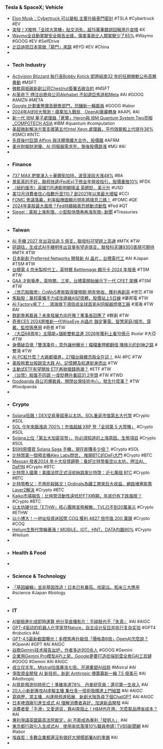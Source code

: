 ### Tesla & SpaceX; Vehicle
- [Elon Musk：Cybertruck 可以變船 主要升級車門密封](https://unwire.hk/2023/12/20/elon-musk-confirms-new-upgrade-which-will-transform-the-tesla-cybertruck-into-a-boat-read-more-https-www-slashgear-com-1474766-elon-musk-confirms-upgrade-tesla-cybertruck-boat/life-tech/auto/) #TSLA #Cybertruck #EV
- [突發！X推特「全球大當機」貼文消失，超15萬筆錯誤回報用戶哀嚎](https://www.blocktempo.com/x-twitter-global-crash-this-afternoon/) #X
- [Waymo全自動駕駛安全報告出爐，傷害事故比人類駕駛少了85%](https://www.ithome.com.tw/news/160470) #Waymo #GOOG #EV #SelfDrive
- [比亞迪把日本當做「龍門」來跳](https://zh.cn.nikkei.com/china/ccompany/54349-2023-12-21-05-00-51.html) #BYD #EV #China
-
- ### Tech Industry
- [Activision Blizzard 執行長Bobby Kotick 即將結束32 年的任期微軟公布高層異動](https://gnn.gamer.com.tw/detail.php?sn=261075) #MSFT
- [微軟與抵碳新創公司Chestnut簽署去碳合約](https://m.cnyes.com/news/id/5416037) #MSFT
- [AI革命下 押注谷歌母公司Alphabet 不如選亞馬遜和Meta](https://money.udn.com/money/story/122381/7655623) #AI #GOOG #AMZN #META
- [Google 計劃重整廣告銷售部門，恐釀新一輪裁員](https://technews.tw/2023/12/20/google-plans-ad-sales-restructuring/) #GOOG #labor
- [2024年AI的6大預測！蘋果加入戰局　OpenAI華麗轉身](https://today.line.me/tw/v2/article/0M6mVpz) #AAPL #AI
- [新一代 IBM 量子處理器「蒼鷺」Heron與 IBM Quantum System Two亮相_COMPOTECH ASIA](http://www.compotechasia.com/a/new_product/2023/1220/56450.html) #IBM #quantum #computation
- [美超微新解決方案支援第五代Intel Xeon 處理器，平均效能較上代提升36%](https://technews.tw/2023/12/21/supermicro-intel-xeon/) #SMCI #INTC
- [先買後付巨頭 Affirm 與沃爾瑪擴大合作，股價飆](https://technews.tw/2023/12/20/affirm-stock-pops-more-than-15-percent-on-expanded-walmart-partnership/) #AFRM
- [美光財報財測優、AI 伺服器需求夯，盤後股價跳漲](https://finance.technews.tw/2023/12/21/micron-financial-report-from-august-to-november/) #MU #AI
-
- ### Finance
- [737 MAX 肥單湧入＋華爾街加持，波音波段大漲48%](https://finance.technews.tw/2023/12/20/lufthansa-orders-airbus-and-boeing-planes-for-9-bn/) #BA
- [景氣真的不好，聯邦快遞(FedEx)下修全年營收指引，股價重挫10%](https://uanalyze.com.tw/articles/779524272) #FDX
- [〈紐約匯市〉英國11月通膨明顯降溫 英鎊貶、美元升](https://news.cnyes.com/news/id/5416134) #USD
- [美12月消費者信心指數升至110.7 創2021年以來最大增幅](https://news.cnyes.com/news/id/5416069) #CCI
- [FOMC 會議落幕，利率點陣圖顯示明年將降息三碼！](https://www.sinotrade.com.tw/richclub/weeklyreport/FOMC-會議落幕-利率點陣圖顯示明年將降息三碼--657c03eafe2c816b40440397) #FOMC #QE
- [2024年美股最大風險？Fed持續縮表恐撼動流動性](https://www.moneydj.com/kmdj/news/newsviewer.aspx?a=3cc0b524-9e12-4f73-a01c-b253feefe324) #Fed #QT
- [Siegel：美股上漲有理、小型股俏債券再漲有限- 新聞](https://www.moneydj.com/kmdj/news/newsviewer.aspx?a=0466cedb-80fc-4005-b122-8e72368a7fd9) #Treasuries
-
- ### Taiwan
- [AI 手機 2027 年出貨估逾 5 億支，聯發科可望趕上高通](https://technews.tw/2023/12/21/over-1-billion-generative-ai-smartphones-to-be-shipped-cumulatively-during-cy2024-2027/) #MTK #TW
- [研調估，生成式AI手機明年出貨量有望逾億支，聯發科天璣9300表現可期待](https://tw.stock.yahoo.com/news/研調估-生成式ai手機明年出貨量有望逾億支-聯發科天璣9300表現可期待-030113816.html) #MTK #TW
- [日本新創 Preferred Networks 開發新 AI 晶片，台積電代工](https://technews.tw/2023/12/21/japanese-startup-preferred-networks-develops-new-ai-chips/) #AI #Japan #TSM #TW
- [台積電 4 奈米製程代工，英特爾 Battlemage 顯示卡 2024 年發表](https://technews.tw/2023/12/21/intel-battlemage-graphics-to-be-released-in-2024/) #TSM #TW
- [GAA 才剛量產，英特爾、三星、台積電開始展示下一代 CFET 架構](https://finance.technews.tw/2023/12/21/next-generation-cfet-architecture/) #TSM #TW
- [〈世芯股臨會〉CoWoS產能取得優預期 明年營收、獲利再創高](https://news.cnyes.com/news/id/5415339) #世芯 #TW
- [焦點股：華邦電攜手力成攻邊緣AI記憶體，股價站上5日線](https://tw.stock.yahoo.com/news/焦點股-華邦電攜手力成攻邊緣ai記憶體-股價站上5日線-024051183.html) #華邦電 #TW
- [AI Factory來了！　鴻海旗下鴻佰成全球首家AI伺服器燈塔工廠](https://tw.nextapple.com/finance/20231221/AEBCD938D67FBC9A6A28D425673F0382) #鴻海 #TW #AI
- [群創會再裁員？未來發展方向在哪？董事長回應了](https://www.gvm.com.tw/article/108594) #群創 #TW
- [奇景CES 2024將推新一代WiseEye AI晶片 鎖定筆電、智慧家庭/城市、穿戴、監控等應用](https://tw.stock.yahoo.com/news/奇景ces-2024將推新一代wiseeye-ai晶片-鎖定筆電、智慧家庭城市、穿戴、監控等應用-094709739.html) #奇景 #TW
- [〈大亞68周年〉太陽能+儲能雙軌並進 2026年獲利上看10億元](https://news.cnyes.com/news/id/5415808) #solar #大亞 #TW
- [身價破百億「雙鴻事件」意外讓他曝光！檔檔重押都翻倍 陳族元的封神之路](https://www.wealth.com.tw/articles/5957ed43-ab8d-463b-98ac-5b5291a0ba69) #雙鴻 #TW
- [AI PC紅什麼？大廠都搶進，27檔台廠概念股全在這！](https://wealth.businessweekly.com.tw/GArticle.aspx?id=ARTL003012518) #AI #PC #TW
- [美股拖累台股跳空大跌 AI、記憶體及航運挺身而出](https://tw.stock.yahoo.com/news/美股拖累台股跳空大跌-ai-記憶體及航運挺身而出-051725189.html) #TW
- [主動式ETF有望開放 ETF再掀搶錢熱潮？](https://www.ctee.com.tw/news/20231221701742-430403) #ETF #TW
- [〈台幣〉股匯不同調 一度貶轉升重回31.2字頭](https://news.cnyes.com/news/id/5416304) #TW #TWD
- [foodpanda 母公司爆裁員、關閉台灣技術中心，發生什麼事？](https://www.managertoday.com.tw/articles/view/67868) #TW #foodpanda
-
- ### Crypto
- [Solana狂飆！DEX交易量超車以太坊、SOL重返市值第五大代幣](https://www.blocktempo.com/the-ethereum-killer-is-back-solanas-dex-trading-volume-surpasses-eth-for-the-second-time-in-history/) #Crypto #SOL
- [SOL 今年來飆漲逾 700%！市值超越 XRP 登「全球第 5 大幣種」](https://blockcast.it/2023/12/21/solana-leapfrogs-xrp-as-fifth-largest-crypto/) #Crypto #SOL
- [Solana上位「第五大加密貨幣」，你必須知道的上漲原因、生態項目](https://www.blocktempo.com/solana-becomes-fifth-largest-cryptocurrency/) #Crypto #SOL
- [$599原價買 Solana Saga 手機，現在能賺多少倍？](https://www.blocktempo.com/analysis-three-major-components-of-solana-saga-mobile-additional-revenue/) #Crypto #SOL
- [比特幣第一個預言機Alex Labs問世， 推開BTC的DeFi大門](https://www.blocktempo.com/first-bitcoin-oracle-alex-labs-learn-bitcoin-defi-ecology/) #Crypto #BTC
- [Messari 發表2024 年十大投資趨勢：看好比特幣看空以太坊，押注AI、DePIN](https://blockcast.it/2023/12/20/messari-top-10-crypto-investment-trends-for-2024/) #Crypto #BTC
- [比特幣入國庫！美國法院正式沒收絲路案比特幣：近七萬個 BTC](https://abmedia.io/us-court-finalizessilk-road-btc) #Crypto #BTC
- [比特幣教父：不用扼殺銘文！Ordinals為礦工帶來巨大收益、網路堵塞能靠Layer2解決](https://www.blocktempo.com/whats-ahead-for-inscription-and-bitcoin-l2/) #Crypto #BTC
- [Kaiko市場報告｜比特幣流動性遠低於FTX時期，年底仍有下跌風險？](https://abmedia.io/kaiko-research-on-crypto-market) #Crypto #BTC
- [以太坊硬分岔「ETHW」核心團隊宣佈解散，TVL已不到20萬美元](https://abmedia.io/ethw-core-dissolution-statement) #Crypto #ETHW
- [以小博大！一地址投資迷因幣 COQ 獲利 4827 倍市值 200 萬鎂](https://abmedia.io/avalanche-meme-coq) #Crypto #COQ
- [Helium生態代幣輪著漲！MOBILE、IOT、HNT、DATA均飆90%](https://www.blocktempo.com/depin-rises-helium-ecological-token-performs-well/) #Crypto #Helium
-
- ### Health & Food
-
- ### Science & Technology
- [「基因編輯」並非基因改造！日本已有番茄、哈密瓜、稻米三大應用](https://technews.tw/2023/12/20/gene-editing/) #science #Japan #biology
-
- ### IT
- [AI變臉進化成即時運算 他分享直播影片：手碰臉也不「失真」](https://news.ltn.com.tw/news/world/breakingnews/4525029) #AI #AIGC
- [GPT-4驱动的机器人化学家登Nature，自主设计反应并执行复杂实验](https://www.jiqizhixin.com/articles/2023-12-21-10) #GPT4 #robotics #AI
- [GPT-4.5最新截圖曝光！多模態再升級但「價格貴6倍」OpenAI怎麼說？](https://www.blocktempo.com/gpt-latest-screenshot-exposed/) #OpenAI #GPT #AI #AIGC
- [谷歌Gemini技术报告出炉，作者多达900余人](https://www.jiqizhixin.com/articles/2023-12-21-4) #GOOG #Gemini
- [企業用Gemini Pro模型API上架，Google更要打造從端到雲全套GAI工具鏈](https://www.ithome.com.tw/news/160451) #GOOG #Gemini #AI #AIGC
- [成立仅半年，Mistral估值暴涨七倍，开源重塑AI战局](https://www.jiqizhixin.com/articles/2023-12-21-11) #Mistral #AI
- [爭取資金開發 AI 新技術，新創 Anthropic 傳籌募新一輪 7.5 億美元](https://finance.technews.tw/2023/12/21/anthropic-seeking-to-raise-750-million-in-funding/) #AI #Anthropic
- [AI竟能預測何時死亡！準確率達78%　丹麥研究員：還可算一生收入](https://www.nownews.com/news/6327154) #AI
- [20人小新創專攻AI虛擬主播 集仕多一技術吸輝達上門結盟](https://tw.news.yahoo.com/搶孵ai獨角獸3-20人小新創專攻ai虛擬主播-集仕多-技術吸輝達上門結盟-215856795.html) #AI #AIGC
- [寫病歷、當主播…AI運用飛速拓展　新創大咖急尋下個ChatGPT](https://today.line.me/tw/v2/article/9m57Gee) #AI #AIGC
- [日本啤酒廠引進生成式 AI 理解消費者喜好，加速新品開發](https://technews.tw/2023/12/20/japanese-brewery-using-generative-ai-to-dream-up-new-beverages/) #AI
- [消費者愛「手滑」又愛退貨，靠AI來阻止！H&M也在用，怎麼幫品牌省成本？](https://tw.stock.yahoo.com/news/消費者愛-手滑-又愛退貨-靠ai來阻止-h-062644510.html) #AI
- [專利爭議英國最高法院裁定，AI 不能成為專利「發明人」](https://technews.tw/2023/12/21/ai-cannot-be-patent-inventor/) #AI
- [東京都行政引入生成式AI　使用率低落僅10%職員申請│TVBS新聞網](https://news.tvbs.com.tw/world/2342669) #AI #labor
- [埃森哲：多數企業都還沒有做好大規模部署AI的準備](https://m.moneydj.com/f1a.aspx?a=b04be432-6863-4cc8-a40f-02d660d853b2) #AI
-